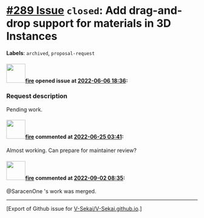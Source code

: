 # [\#289 Issue](https://github.com/V-Sekai/V-Sekai.github.io/issues/289) `closed`: Add drag-and-drop support for materials in 3D Instances
**Labels**: `archived`, `proposal-request`


#### <img src="https://avatars.githubusercontent.com/u/32321?u=c2e06a3d2b49a467aa907e54aa259516440267cc&v=4" width="50">[fire](https://github.com/fire) opened issue at [2022-06-06 18:36](https://github.com/V-Sekai/V-Sekai.github.io/issues/289):

### Request description

Pending work.

#### <img src="https://avatars.githubusercontent.com/u/32321?u=c2e06a3d2b49a467aa907e54aa259516440267cc&v=4" width="50">[fire](https://github.com/fire) commented at [2022-06-25 03:41](https://github.com/V-Sekai/V-Sekai.github.io/issues/289#issuecomment-1166183490):

Almost working. Can prepare for maintainer review?

#### <img src="https://avatars.githubusercontent.com/u/32321?u=c2e06a3d2b49a467aa907e54aa259516440267cc&v=4" width="50">[fire](https://github.com/fire) commented at [2022-09-02 08:35](https://github.com/V-Sekai/V-Sekai.github.io/issues/289#issuecomment-1235228062):

@SaracenOne 's work was merged.


-------------------------------------------------------------------------------



[Export of Github issue for [V-Sekai/V-Sekai.github.io](https://github.com/V-Sekai/V-Sekai.github.io).]
